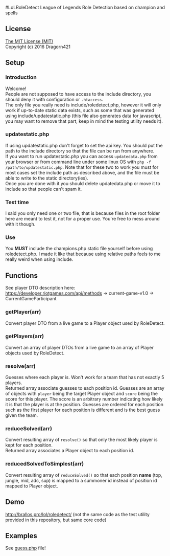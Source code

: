 #LoLRoleDetect
League of Legends Role Detection based on champion and spells

## License
[The MIT License (MIT)](https://github.com/Dragorn421/LoLRoleDetect/blob/master/LICENSE)  
Copyright (c) 2016 Dragorn421

## Setup
### Introduction
Welcome!  
People are not supposed to have access to the include directory, you should deny it with configuration or `.htaccess`.  
The only file you really need is include/roledetect.php, however it will only work if up-to-date static data
exists, such as some that was generated using include/updatestatic.php (this file also generates data for
javascript, you may want to remove that part, keep in mind the testing utility needs it).  

### updatestatic.php
If using updatestatic.php don't forget to set the api key. You should put the path to the include directory
so that the file can be run from anywhere.  
If you want to run updatestatic.php you can access `updatedata.php` from your browser or from command line under
some linux OS with `php -f /path/to/updatestatic.php`. Note that for these two to work you must for most cases
set the include path as described above, and the file must be able to write to the static directory(ies).  
Once you are done with it you should delete updatedata.php or move it to include so that people can't spam it.

### Test time
I said you only need one or two file, that is because files in the root folder here are meant to test it, not for
a proper use. You're free to mess around with it though.

### Use
You **MUST** include the champions.php static file yourself before using roledetect.php. I made it like that
because using relative paths feels to me really weird when using include.  

## Functions
See player DTO description here:  
https://developer.riotgames.com/api/methods -> current-game-v1.0 -> CurrentGameParticipant
### getPlayer(arr)
Convert player DTO from a live game to a Player object used by RoleDetect.
### getPlayers(arr)
Convert an array of player DTOs from a live game to an array of Player objects used by RoleDetect.
### resolve(arr)
Guesses where each player is. Won't work for a team that has not exactly 5 players.  
Returned array associate guesses to each position id. Guesses are an array of objects with `player` being the
target Player object and `score` being the score for this player. The score is an arbitrary number indicating
how likely it is that the player is at the position. Guesses are ordered for each position such as the first
player for each position is different and is the best guess given the team.
### reduceSolved(arr)
Convert resulting array of `resolve()` so that only the most likely player is kept for each position.  
Returned array associates a Player object to each position id.
### reducedSolvedToSimplest(arr)
Convert resulting array of `reduceSolved()` so that each position **name** (top, jungle, mid, adc, sup) is
mapped to a summoner id instead of position id mapped to Player object.

## Demo
http://brallos.pro/lol/roledetect/ (not the same code as the test utility provided in this repository, but same core code)

## Examples
See [guess.php](https://github.com/Dragorn421/LoLRoleDetect/blob/master/guess.php) file!
